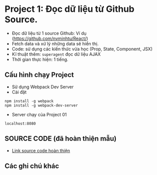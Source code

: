 # Project 1: Đọc dữ liệu từ Github Source.

* Đọc dữ liệu từ 1 source Github: Ví dụ (https://github.com/nvminhtu/React/)
* Fetch data và xử lý những data sẽ hiển thị.
* Code: sử dụng các kiến thức vừa học (Prop, State, Component, JSX)
* Kĩ thuật thêm: `superagent` đọc dữ liệu AJAX
* Thời gian thực hiện: 1 tiếng.

## Cấu hình chạy Project
* Sử dụng Webpack Dev Server
* Cài đặt
```
npm install -g webpack
npm install -g webpack-dev-server
``` 

* Server chạy của Project 01

```
localhost:8080
```

## SOURCE CODE (đã hoàn thiện mẫu)
* [Link source code hoàn thiện](https://github.com/nvminhtu/React/tree/master/reactjs/project01)

## Các ghi chú khác

